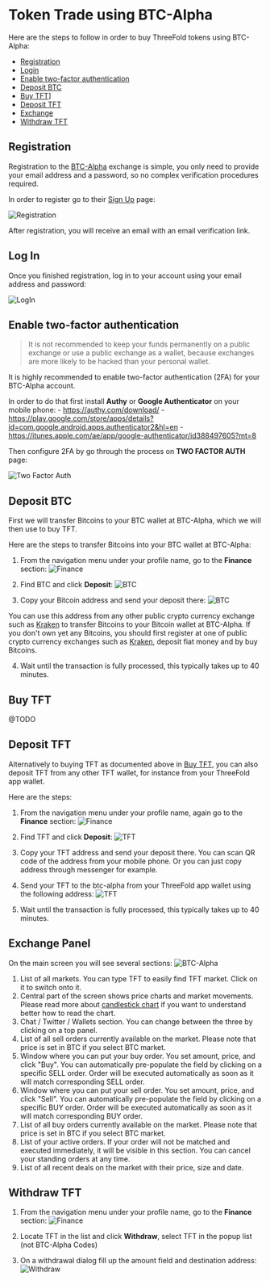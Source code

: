 # Token Trade using BTC-Alpha

Here are the steps to follow in order to buy ThreeFold tokens using BTC-Alpha:
- [Registration](#registration)
- [Login](#login)
- [Enable two-factor authentication](#2fa)
- [Deposit BTC](#deposit-btc)
- [Buy TFT](#buy-tft)]
- [Deposit TFT](#deposit-tft)
- [Exchange](#exchange-panel)
- [Withdraw TFT](#withdraw)


<a id='registration'></a>

## Registration

Registration to the [BTC-Alpha](http://btc-alpha.com) exchange is simple, you only need to provide your email address and a password, so no complex verification procedures required. 

In order to register go to their [Sign Up](https://btc-alpha.com/accounts/register) page:

![Registration](img/btc-alpha-registration.png "Registration Screen")

After registration, you will receive an email with an email verification link.


<a id='login'></a>

## Log In

Once you finished registration, log in to your account using your email address and password:

![LogIn](img/btc-alpha-login.png "Login Screen")


<a id='2fa'></a>

## Enable two-factor authentication

> It is not recommended to keep your funds permanently on a public exchange or use a public exchange as a wallet, because exchanges are more likely to be hacked than your personal wallet.

It is highly recommended to enable two-factor authentication (2FA) for your BTC-Alpha account.

In order to do that first install **Authy** or **Google Authenticator** on your mobile phone:
    - https://authy.com/download/
    - https://play.google.com/store/apps/details?id=com.google.android.apps.authenticator2&hl=en
    - https://itunes.apple.com/ae/app/google-authenticator/id388497605?mt=8

Then configure 2FA by go through the process on **TWO FACTOR AUTH** page:

![Two Factor Auth](img/btc-alpha-two-factor.png "Withdraw Screen")


<a id='deposit-btc'></a>

## Deposit BTC

First we will transfer Bitcoins to your BTC wallet at BTC-Alpha, which we will then use to buy TFT.

Here are the steps to transfer Bitcoins into your BTC wallet at BTC-Alpha:

1. From the navigation menu under your profile name, go to the **Finance** section:
![Finance](img/btc-alpha-finance-section-300.png "Finance Screen")

2. Find BTC and click **Deposit**:
![BTC](img/btc-alpha-btc-deposit.png "BTC Screen")

3. Copy your Bitcoin address and send your deposit there:
![BTC](img/btc-alpha-btc-deposit2.png "BTC Screen")

You can use this address from any other public crypto currency exchange such as [Kraken](https://www.kraken.com) to transfer Bitcoins to your Bitcoin wallet at BTC-Alpha. If you don't own yet any Bitcoins, you should first register at one of public crypto currency exchanges such as [Kraken](https://www.kraken.com), deposit fiat money and by buy Bitcoins.

4. Wait until the transaction is fully processed, this typically takes up to 40 minutes.


<a id='buy-tft'></a>

## Buy TFT

@TODO

<a id='deposit-tft'></a>

## Deposit TFT

Alternatively to buying TFT as documented above in [Buy TFT](#buy-tft), you can also deposit TFT from any other TFT wallet, for instance from your ThreeFold app wallet. 

Here are the steps:

1. From the navigation menu under your profile name, again go to the **Finance** section:
![Finance](img/btc-alpha-finance-section.png "Finance Screen")

2. Find TFT and click **Deposit**:
![TFT](img/btc-alpha-tft-deposit.png "TFT Screen")

3. Copy your TFT address and send your deposit there. You can scan QR code of the address from your mobile phone. Or you can just copy address through messenger for example. 

4. Send your TFT to the btc-alpha from your ThreeFold app wallet using the following address: 
![TFT](img/btc-alpha-tft-deposit2.png "TFT Screen")

5. Wait until the transaction is fully processed, this typically takes up to 40 minutes. 


<a id='exchange-panel'></a>

## Exchange Panel

On the main screen you will see several sections:
![BTC-Alpha](img/btc-alpha-sections.jpg "TFT Screen")

1. List of all markets. You can type TFT to easily find TFT market. Click on it to switch onto it. 
2. Central part of the screen shows price charts and market movements. Please read more about [candlestick chart](https://www.investopedia.com/terms/c/candlestick.asp) if you want to understand better how to read the chart. 
3. Chat / Twitter / Wallets section. You can change between the three by clicking on a top panel.
4. List of all sell orders currently available on the market. Please note that price is set in BTC if you select BTC market. 
5. Window where you can put your buy order. You set amount, price, and click "Buy". You can automatically pre-populate the field by clicking on a specific SELL order. Order will be executed automatically as soon as it will match corresponding SELL order.
6. Window where you can put your sell order. You set amount, price, and click "Sell". You can automatically pre-populate the field by clicking on a specific BUY order. Order will be executed automatically as soon as it will match corresponding BUY order.
7. List of all buy orders currently available on the market. Please note that price is set in BTC if you select BTC market.
8. List of your active orders. If your order will not be matched and executed immediately, it will be visible in this section. You can cancel your standing orders at any time. 
9. List of all recent deals on the market with their price, size and date. 


<a id='Withdraw'></a>

## Withdraw TFT

1. From the navigation menu under your profile name, go to the **Finance** section:
![Finance](img/btc-alpha-finance-section.png "Finance Screen")

2. Locate TFT in the list and click **Withdraw**, select TFT in the popup list (not BTC-Alpha Codes)

3. On a withdrawal dialog fill up the amount field and destination address:
![Withdraw](img/btc-alpha-withdraw.png "Withdraw Screen")

